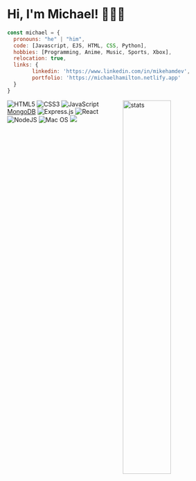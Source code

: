 # Hi, I'm Michael! 👨🏾‍💻
```javascript
const michael = {
  pronouns: "he" | "him",
  code: [Javascript, EJS, HTML, CSS, Python],
  hobbies: [Programming, Anime, Music, Sports, Xbox],
  relocation: true,
  links: {
        linkedin: 'https://www.linkedin.com/in/mikehamdev',
        portfolio: 'https://michaelhamilton.netlify.app'
  }
}
```


<img align='right' width='47%' src='https://github-readme-stats.vercel.app/api?username=hamilton-mike&show_icons=true&theme=dracula' alt='stats' />

![HTML5](https://img.shields.io/badge/html5-%23E34F26.svg?style=for-the-badge&logo=html5&logoColor=white)
![CSS3](https://img.shields.io/badge/css3-%231572B6.svg?style=for-the-badge&logo=css3&logoColor=white)
![JavaScript](https://img.shields.io/badge/javascript-%23323330.svg?style=for-the-badge&logo=javascript&logoColor=%23F7DF1E)
[MongoDB](https://img.shields.io/badge/MongoDB-%234ea94b.svg?style=for-the-badge&logo=mongodb&logoColor=white)
![Express.js](https://img.shields.io/badge/express.js-%23404d59.svg?style=for-the-badge&logo=express&logoColor=%2361DAFB)
![React](https://img.shields.io/badge/react-%2320232a.svg?style=for-the-badge&logo=react&logoColor=%2361DAFB)
![NodeJS](https://img.shields.io/badge/node.js-6DA55F?style=for-the-badge&logo=node.js&logoColor=white)
![Mac OS](https://img.shields.io/badge/mac%20os-000000?style=for-the-badge&logo=macos&logoColor=F0F0F0)
<img src="https://imgur.com/rilHVxA.png"/>  
